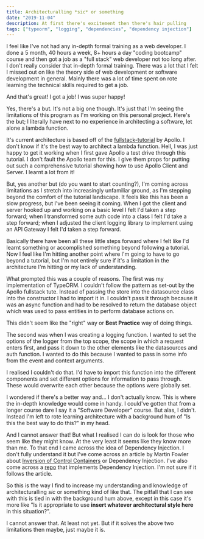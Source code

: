```yaml
---
title: Architecturalling *sic* or something
date: "2019-11-04"
description: At first there's excitement then there's hair pulling
tags: ["typeorm", "logging", "dependencies", "dependency injection"]
---
```


I feel like I've not had any in-depth formal training as a web developer. I done a 5 month, 40 hours a week, 8+ hours a day  "coding bootcamp" course and then got a job as a "full stack" web developer not too long after. I don't really consider that in-depth formal training. There was a lot that I felt I missed out on like the theory side of web development or software development in general. Mainly there was a lot of time spent on rote learning the technical skills required to get a job.

And that's great! I got a job! I was super happy!

Yes, there's a but. It's not a big one though. It's just that I'm seeing the limitations of this program as I'm working on this personal project. Here's the but; I literally have next to no experience in architecting a software, let alone a lambda function.

It's current architecture is based off of the [fullstack-tutorial](https://github.com/apollographql/fullstack-tutorial) by Apollo. I don't know if it's the best way to architect a lambda function. Hell, I was just happy to get it working when I first gave Apollo a test drive through this tutorial. I don't fault the Apollo team for this. I give them props for putting out such a comprehensive tutorial showing how to use Apollo Client and Server. I learnt a lot from it!

But, yes another but (do you want to start counting?), I'm coming across limitations as I stretch into increasingly unfamiliar ground, as I'm stepping beyond the comfort of the tutorial landscape. It feels like this has been a slow progress, but I've been seeing it coming. When I got the client and server hooked up and working on a basic level I felt I'd taken a step forward; when I transformed some auth code into a class I felt I'd take a step forward; when I adjusted the client logging library to implement using an API Gateway I felt I'd taken a step forward.

Basically there have been all these little steps forward where I felt like I'd learnt something or accomplished something beyond following a tutorial. Now I feel like I'm hitting another point where I'm going to have to go beyond a tutorial, but I'm not entirely sure if it's a limitation in the architecture I'm hitting or my lack of understanding.

What prompted this was a couple of reasons. The first was my implementation of TypeORM. I couldn't follow the pattern as set-out by the Apollo fullstack tute. Instead of passing the store into the datasource class into the constructor I had to import it in. I couldn't pass it through because it was an async function and had to be resolved to return the database object which was used to pass entities in to perform database actions on.

This didn't seem like the "right" way or **Best Practice** way of doing things.

The second was when I was creating a logging function. I wanted to set the options of the logger from the top scope, the scope in which a request enters first, and pass it down to the other elements like the datasources and auth function. I wanted to do this because I wanted to pass in some info from the event and context arguments.

I realised I couldn't do that. I'd have to import this function into the different components and set different options for information to pass through. These would overwrite each other because the options were globally set.

I wondered if there's a better way and... I don't actually know. This is where the in-depth knowledge would come in handy. I could've gotten that from a longer course dare I say it a "Software Developer" course. But alas, I didn't. Instead I'm left to rote learning architecture with a background hum of "Is this the best way to do this?" in my head.

And I cannot answer that! But what I realised I can do is look for those who seem like they might know. At the very least it seems like they know more than me. To that end I came across the idea of Dependency Injection. I don't fully understand it but I've come across an article by Martin Fowler about [Inversion of Control Containers](https://www.martinfowler.com/articles/injection.html) or Dependency Injection. I've also come across a [repo](https://github.com/tomyitav/apollo-typed-lambda) that implements Dependency Injection. I'm not sure if it follows the article.

So this is the way I find to increase my understanding and knowledge of architecturalling *sic* or something kind of like that. The pitfall that I can see with this is tied in with the background hum above, except in this case it's more like "Is it appropriate to use __insert whatever architectural style here__ in this situation?".

I cannot answer that. At least not yet. But if it solves the above two limitations then maybe, just maybe it is.